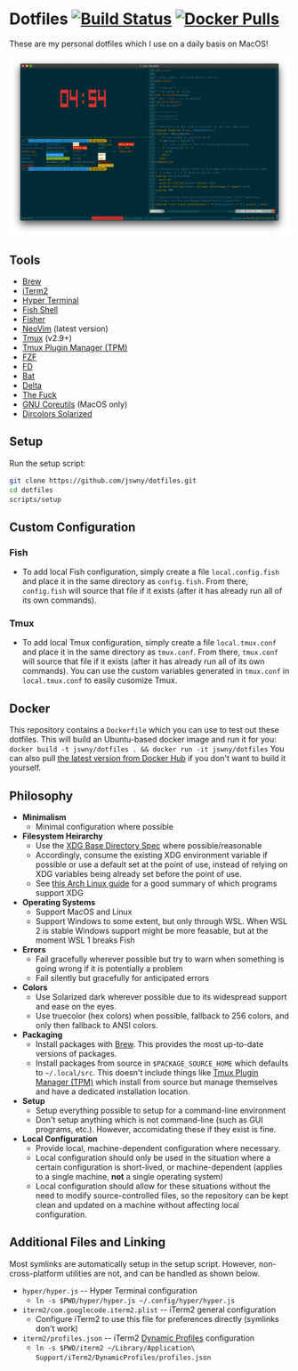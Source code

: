 # Dotfiles [![Build Status](https://travis-ci.com/jswny/dotfiles.svg?branch=master)](https://travis-ci.com/jswny/dotfiles) [![Docker Pulls](https://img.shields.io/docker/pulls/jswny/dotfiles)](https://hub.docker.com/r/jswny/dotfiles)
These are my personal dotfiles which I use on a daily basis on MacOS!

![Screenshot](images/screenshot.png)

## Tools
- [Brew](brew.sh)
- [iTerm2](https://www.iterm2.com/)
- [Hyper Terminal](https://hyper.is/)
- [Fish Shell](https://fishshell.com/)
- [Fisher](https://github.com/jorgebucaran/fisher)
- [NeoVim](https://neovim.io/) (latest version)
- [Tmux](https://github.com/tmux/tmux) (v2.9+)
- [Tmux Plugin Manager (TPM)](https://github.com/tmux-plugins/tpm)
- [FZF](https://github.com/junegunn/fzf)
- [FD](https://github.com/sharkdp/fd)
- [Bat](https://github.com/sharkdp/bat)
- [Delta](https://github.com/dandavison/delta)
- [The Fuck](https://github.com/nvbn/thefuck)
- [GNU Coreutils](https://formulae.brew.sh/formula/coreutils) (MacOS only)
- [Dircolors Solarized](https://github.com/seebi/dircolors-solarized)


## Setup
Run the setup script:
```sh
git clone https://github.com/jswny/dotfiles.git
cd dotfiles
scripts/setup
```

## Custom Configuration
### Fish
- To add local Fish configuration, simply create a file `local.config.fish` and place it in the same directory as `config.fish`. From there, `config.fish` will source that file if it exists (after it has already run all of its own commands).

### Tmux
- To add local Tmux configuration, simply create a file `local.tmux.conf` and place it in the same directory as `tmux.conf`. From there, `tmux.conf` will source that file if it exists (after it has already run all of its own commands). You can use the custom variables generated in `tmux.conf` in `local.tmux.conf` to easily cusomize Tmux.

## Docker
This repository contains a `Dockerfile` which you can use to test out these dotfiles. This will build an Ubuntu-based docker image and run it for you:
`docker build -t jswny/dotfiles . && docker run -it jswny/dotfiles`
You can also pull [the latest version from Docker Hub](https://hub.docker.com/r/jswny/devbox) if you don't want to build it yourself.

## Philosophy
- **Minimalism**
  - Minimal configuration where possible
- **Filesystem Heirarchy**
  - Use the [XDG Base Directory Spec](https://standards.freedesktop.org/basedir-spec/basedir-spec-latest.html) where possible/reasonable
  - Accordingly, consume the existing XDG environment variable if possible or use a default set at the point of use, instead of relying on XDG variables being already set before the point of use.
  - See [this Arch Linux guide](https://wiki.archlinux.org/index.php/XDG_Base_Directory) for a good summary of which programs support XDG
- **Operating Systems**
  - Support MacOS and Linux
  - Support Windows to some extent, but only through WSL. When WSL 2 is stable Windows support might be more feasable, but at the moment WSL 1 breaks Fish
- **Errors**
  - Fail gracefully wherever possible but try to warn when something is going wrong if it is potentially a problem
  - Fail silently but gracefully for anticipated errors
- **Colors**
  - Use Solarized dark wherever possible due to its widespread support and ease on the eyes.
  - Use truecolor (hex colors) when possible, fallback to 256 colors, and only then fallback to ANSI colors.
- **Packaging**
  - Install packages with [Brew](https://brew.sh/). This provides the most up-to-date versions of packages.
  - Install packages from source in `$PACKAGE_SOURCE_HOME` which defaults to `~/.local/src`. This doesn't include things like [Tmux Plugin Manager (TPM)](https://github.com/tmux-plugins/tpm) which install from source but manage themselves and have a dedicated installation location.
- **Setup**
  - Setup everything possible to setup for a command-line environment
  - Don't setup anything which is not command-line (such as GUI programs, etc.). However, accomidating these if they exist is fine.
- **Local Configuration**
  - Provide local, machine-dependent configuration where necessary.
  - Local configuration should only be used in the situation where a certain configuration is short-lived, or machine-dependent (applies to a single machine, **not** a single operating system)
  - Local configuration should allow for these situations without the need to modify source-controlled files, so the repository can be kept clean and updated on a machine without affecting local configuration.

## Additional Files and Linking
Most symlinks are automatically setup in the setup script. However, non-cross-platform utilities are not, and can be handled as shown below.
- `hyper/hyper.js` -- Hyper Terminal configuration
  - `ln -s $PWD/hyper/hyper.js ~/.config/hyper/hyper.js`
- `iterm2/com.googlecode.iterm2.plist` -- iTerm2 general configuration
  - Configure iTerm2 to use this file for preferences directly (symlinks don't work)
- `iterm2/profiles.json` -- iTerm2 [Dynamic Profiles](https://www.iterm2.com/documentation-dynamic-profiles.html) configuration
  - `ln -s $PWD/iterm2 ~/Library/Application\ Support/iTerm2/DynamicProfiles/profiles.json`
